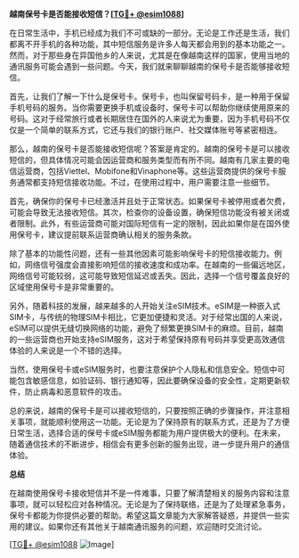 **越南保号卡是否能接收短信？[[TG💪+ @esim1088](https://t.me/s/esim1088)]**

在日常生活中，手机已经成为我们不可或缺的一部分。无论是工作还是生活，我们都离不开手机的各种功能，其中短信服务是许多人每天都会用到的基本功能之一。然而，对于那些身在异国他乡的人来说，尤其是在像越南这样的国家，使用当地的通讯服务可能会遇到一些问题。今天，我们就来聊聊越南的保号卡是否能够接收短信。

首先，让我们了解一下什么是保号卡。保号卡，也叫保留号码卡，是一种用于保留手机号码的服务。当你需要更换手机或设备时，保号卡可以帮助你继续使用原来的号码。这对于经常旅行或者长期居住在国外的人来说尤为重要，因为手机号码不仅仅是一个简单的联系方式，它还与我们的银行账户、社交媒体账号等紧密相连。

那么，越南的保号卡是否能接收短信呢？答案是肯定的。越南的保号卡是可以接收短信的，但具体情况可能会因运营商和服务类型而有所不同。越南有几家主要的电信运营商，包括Viettel、Mobifone和Vinaphone等。这些运营商提供的保号卡服务通常都支持短信接收功能。不过，在使用过程中，用户需要注意一些细节。

首先，确保你的保号卡已经激活并且处于正常状态。如果保号卡被停用或者欠费，可能会导致无法接收短信。其次，检查你的设备设置，确保短信功能没有被关闭或者限制。此外，有些运营商可能对国际短信有一定的限制，因此如果你是在国外使用保号卡，建议提前联系运营商确认相关的服务条款。

除了基本的功能性问题，还有一些其他因素可能影响保号卡的短信接收能力。例如，网络信号强度会直接影响短信的接收速度和成功率。在越南的一些偏远地区，网络信号可能较弱，这可能导致短信延迟或丢失。因此，选择一个信号覆盖良好的区域使用保号卡是非常重要的。

另外，随着科技的发展，越来越多的人开始关注eSIM技术。eSIM是一种嵌入式SIM卡，与传统的物理SIM卡相比，它更加便捷和灵活。对于经常出国的人来说，eSIM可以提供无缝切换网络的功能，避免了频繁更换SIM卡的麻烦。目前，越南的一些运营商也开始支持eSIM服务，这对于希望保持原有号码并享受更高效通信体验的人来说是一个不错的选择。

当然，使用保号卡或eSIM服务时，也要注意保护个人隐私和信息安全。短信中可能包含敏感信息，如验证码、银行通知等，因此要确保设备的安全性，定期更新软件，防止病毒和恶意软件的攻击。

总的来说，越南的保号卡是可以接收短信的，只要按照正确的步骤操作，并注意相关事项，就能顺利使用这一功能。无论是为了保持原有的联系方式，还是为了方便日常生活，选择合适的保号卡或eSIM服务都能为用户提供极大的便利。在未来，随着通信技术的不断进步，相信会有更多创新的服务出现，进一步提升用户的通信体验。

**总结**

在越南使用保号卡接收短信并不是一件难事，只要了解清楚相关的服务内容和注意事项，就可以轻松应对各种情况。无论是为了保持联络，还是为了处理紧急事务，保号卡都能为你提供必要的帮助。希望这篇文章能为大家解答疑惑，并提供一些实用的建议。如果你还有其他关于越南通讯服务的问题，欢迎随时交流讨论。

[[TG💪+ @esim1088](https://t.me/s/esim1088) ![Image](https://i.postimg.cc/4NQfJmqS/Snipaste-2025-05-13-00-14-12.png)]